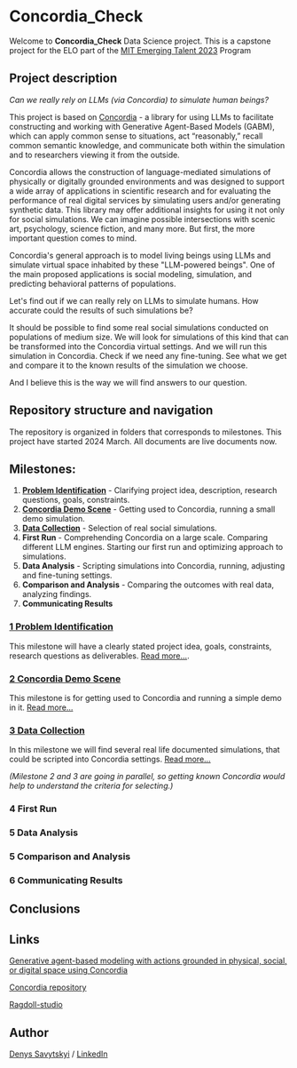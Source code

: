 # Concordia_Check

Welcome to **Concordia_Check** Data Science project. This is a capstone project for the ELO part of the [MIT Emerging Talent 2023](https://emergingtalent.mit.edu/) Program

## Project description

*Can we really rely on LLMs (via Concordia) to simulate human beings?*

This project is based on [Concordia](https://github.com/google-deepmind/concordia) - a library for using LLMs to facilitate constructing and working with Generative Agent-Based Models (GABM), which can apply common sense to situations, act “reasonably,” recall common semantic knowledge, and communicate both within the simulation and to researchers viewing it from the outside.

Concordia allows the construction of language-mediated simulations of physically or digitally grounded environments and was designed to support a wide array of applications in scientific research and for evaluating the performance of real digital services by simulating users and/or generating synthetic data. This library may offer additional insights for using it not only for social simulations. We can imagine possible intersections with scenic art, psychology, science fiction, and many more. But first, the more important question comes to mind.

Concordia's general approach is to model living beings using LLMs and simulate virtual space inhabited by these "LLM-powered beings". One of the main proposed applications is social modeling, simulation, and predicting behavioral patterns of populations.

Let's find out if we can really rely on LLMs to simulate humans. How accurate could the results of such simulations be?

It should be possible to find some real social simulations conducted on populations of medium size. We will look for simulations of this kind that can be transformed into the Concordia virtual settings. And we will run this simulation in Concordia. Check if we need any fine-tuning. See what we get and compare it to the known results of the simulation we choose.

And I believe this is the way we will find answers to our question.


## Repository structure and navigation

The repository is organized in folders that corresponds to milestones. 
This project have started 2024 March. All documents are live documents now. 


## Milestones:

1. [**Problem Identification**](1_problem_identification) - Clarifying project idea, description, research questions, goals, constraints.
2. [**Concordia Demo Scene**](2_concordia_demo_scene) - Getting used to Concordia, running a small demo simulation.
3. [**Data Collection**](3_data_collection) - Selection of real social simulations.
4. **First Run** - Comprehending Concordia on a large scale. Comparing different LLM engines. Starting our first run and optimizing approach to simulations.
4. **Data Analysis** - Scripting simulations into Concordia, running, adjusting and fine-tuning settings.
5. **Comparison and Analysis** - Comparing the outcomes with real data, analyzing findings.
6. **Communicating Results**


### [1 Problem Identification](1_problem_identification)

This milestone will have a clearly stated project idea, goals, constraints, research questions as deliverables.
[Read more...](1_problem_identification).

### [2 Concordia Demo Scene](2_concordia_demo_scene)

This milestone is for getting used to Concordia and running a simple demo in it. [Read more...](2_concordia_demo_scene)

### [3 Data Collection](3_data_collection)

In this milestone we will find several real life documented simulations, that could be scripted into Concordia settings. [Read more...](3_data_collection)

*(Milestone 2 and 3 are going in parallel, so getting known Concordia would help to understand the criteria for selecting.)*

### 4 First Run

### 5 Data Analysis

### 5 Comparison and Analysis

### 6 Communicating Results

## Conclusions

## Links

[Generative agent-based modeling with actions grounded in physical, social, or digital space using Concordia](1_problem_identification/2312.03664.pdf)

[Concordia repository](https://github.com/google-deepmind/concordia)

[Ragdoll-studio](https://ragdoll-studio.vercel.app/dolls#) 




## Author

[Denys Savytskyi](https://github.com/tvsirius) / [LinkedIn](https://www.linkedin.com/in/denys-savytskyi-19b58777/)



